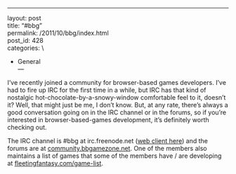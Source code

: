* * * * *

layout: post\
title: “\#bbg”\
permalink: /2011/10/bbg/index.html\
post\_id: 428\
categories: \
- General\
—

I’ve recently joined a community for browser-based games developers.
I’ve had to fire up IRC for the first time in a while, but IRC has that
kind of nostalgic hot-chocolate-by-a-snowy-window comfortable feel to
it, doesn’t it? Well, that might just be me, I don’t know. But, at any
rate, there’s always a good conversation going on in the IRC channel or
in the forums, so if you’re interested in browser-based-games
development, it’s definitely worth checking out.

The IRC channel is \#bbg at irc.freenode.net
(<a title="Freenode Web IRC Client" href="http://webchat.freenode.net/" target="_blank">web
client here</a>) and the forums are at
<a title="BBGameZone" href="http://community.bbgamezone.net/" target="_blank">community.bbgamezone.net</a>.
One of the members also maintains a list of games that some of the
members have / are developing at
<a title="Fleeting Fantasy Game List" href="http://fleetingfantasy.com/game-list" target="_blank">fleetingfantasy.com/game-list</a>.
